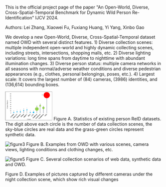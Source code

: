 This is the official project page of the paper "An Open-World, Diverse, Cross-Spatial-Temporal Benchmark for Dynamic Wild Person Re-Identification" IJCV 2024. 


Authors: Lei Zhang, Xiaowei Fu, Fuxiang Huang, Yi Yang, Xinbo Gao


We develop a new Open-World, Diverse, Cross-Spatial-Temporal dataset named OWD with several distinct features. 1) Diverse collection scenes: multiple independent open-world and highly dynamic collecting scenes, including streets, intersections, shopping malls, etc. 2) Diverse lighting variations: long time spans from daytime to nighttime with abundant illumination changes. 3) Diverse person status: multiple camera networks in all seasons with normal/adverse weather conditions and diverse pedestrian appearances (e.g., clothes, personal belongings, poses, etc.). 4) Largest scale: It covers the largest number of (84) cameras, (3986) identities, and (136,614) bounding boxes. 


<img src="figures/figure1.jpg" width="30%">
Figure A. Statistics of existing person ReID datasets. The digit above each circle is the number of data collection scenes, the sky-blue circles are real data and the grass-green circles represent synthetic data.


![figure3](https://github.com/fxw13/OWD/assets/49396443/1dec4c68-382e-438b-bb56-18d558f8c471)
Figure B. Examples from OWD with various scenes, camera views, lighting conditions and clothing changes, etc.


![figure5](https://github.com/fxw13/OWD/assets/49396443/aeb2401a-ca77-40c9-aab8-5c81d3b4dbcd)
Figure C. Several collection scenarios of web data, synthetic data and OWD.


Figure D. Examples of pictures captured by different cameras under the night collection scene, which show rich visual changes
